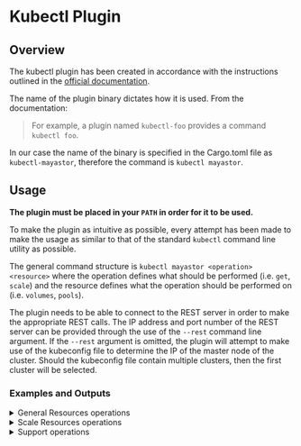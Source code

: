# Kubectl Plugin

## Overview
The kubectl plugin has been created in accordance with the instructions outlined in the [official documentation](https://kubernetes.io/docs/tasks/extend-kubectl/kubectl-plugins/).


The name of the plugin binary dictates how it is used. From the documentation:
> For example, a plugin named `kubectl-foo` provides a command `kubectl foo`.

In our case the name of the binary is specified in the Cargo.toml file as `kubectl-mayastor`, therefore the command is `kubectl mayastor`.

## Usage
**The plugin must be placed in your `PATH` in order for it to be used.**

To make the plugin as intuitive as possible, every attempt has been made to make the usage as similar to that of the standard `kubectl` command line utility as possible.

The general command structure is `kubectl mayastor <operation> <resource>` where the operation defines what should be performed (i.e. `get`, `scale`) and the resource defines what the operation should be performed on (i.e. `volumes`, `pools`).

The plugin needs to be able to connect to the REST server in order to make the appropriate REST calls. The IP address and port number of the REST server can be provided through the use of the `--rest` command line argument. If the `--rest` argument is omitted, the plugin will attempt to make use of the kubeconfig file to determine the IP of the master node of the cluster. Should the kubeconfig file contain multiple clusters, then the first cluster will be selected.


### Examples and Outputs


<details>
<summary> General Resources operations </summary>

1. Get Volumes
```
❯ kubectl mayastor get volumes
 ID                                    REPLICAS TARGET-NODE  ACCESSIBILITY STATUS  SIZE
 18e30e83-b106-4e0d-9fb6-2b04e761e18a  4        mayastor-1   nvmf          Online  10485761
 0c08667c-8b59-4d11-9192-b54e27e0ce0f  4        mayastor-2   <none>        Online  10485761

```
2. Get Volume by ID
```
❯ kubectl mayastor get volume 18e30e83-b106-4e0d-9fb6-2b04e761e18a
 ID                                    REPLICAS TARGET-NODE  ACCESSIBILITY STATUS  SIZE
 18e30e83-b106-4e0d-9fb6-2b04e761e18a  4        mayastor-1   nvmf          Online  10485761

```
3. Get Pools
```
❯ kubectl mayastor get pools
 ID               TOTAL CAPACITY  USED CAPACITY  DISKS                                                     NODE      STATUS  MANAGED
 mayastor-pool-1  5360320512      1111490560     aio:///dev/vdb?uuid=d8a36b4b-0435-4fee-bf76-f2aef980b833  kworker1  Online  true
 mayastor-pool-2  5360320512      2172649472     aio:///dev/vdc?uuid=bb12ec7d-8fc3-4644-82cd-dee5b63fc8c5  kworker1  Online  true
 mayastor-pool-3  5360320512      3258974208     aio:///dev/vdb?uuid=f324edb7-1aca-41ec-954a-9614527f77e1  kworker2  Online  false
```
4. Get Pool by ID
```
❯ kubectl mayastor get pool mayastor-pool-1
 ID               TOTAL CAPACITY  USED CAPACITY  DISKS                                                     NODE      STATUS  MANAGED
 mayastor-pool-1  5360320512      1111490560     aio:///dev/vdb?uuid=d8a36b4b-0435-4fee-bf76-f2aef980b833  kworker1  Online  true
```
5. Get Nodes
```
❯ kubectl mayastor get nodes
 ID          GRPC ENDPOINT   STATUS
 mayastor-2  10.1.0.7:10124  Online
 mayastor-1  10.1.0.6:10124  Online
 mayastor-3  10.1.0.8:10124  Online
```
6. Get Node by ID
```
❯ kubectl mayastor get node mayastor-2
 ID          GRPC ENDPOINT   STATUS
 mayastor-2  10.1.0.7:10124  Online
```

7. Get Volume(s)/Pool(s)/Node(s) to a specific Output Format
```
❯ kubectl mayastor -ojson get volumes
[{"spec":{"num_replicas":2,"size":67108864,"status":"Created","target":{"node":"ksnode-2","protocol":"nvmf"},"uuid":"5703e66a-e5e5-4c84-9dbe-e5a9a5c805db","topology":{"explicit":{"allowed_nodes":["ksnode-1","ksnode-3","ksnode-2"],"preferred_nodes":["ksnode-2","ksnode-3","ksnode-1"]}},"policy":{"self_heal":true}},"state":{"target":{"children":[{"state":"Online","uri":"bdev:///ac02cf9e-8f25-45f0-ab51-d2e80bd462f1?uuid=ac02cf9e-8f25-45f0-ab51-d2e80bd462f1"},{"state":"Online","uri":"nvmf://192.168.122.6:8420/nqn.2019-05.io.openebs:7b0519cb-8864-4017-85b6-edd45f6172d8?uuid=7b0519cb-8864-4017-85b6-edd45f6172d8"}],"deviceUri":"nvmf://192.168.122.234:8420/nqn.2019-05.io.openebs:nexus-140a1eb1-62b5-43c1-acef-9cc9ebb29425","node":"ksnode-2","rebuilds":0,"protocol":"nvmf","size":67108864,"state":"Online","uuid":"140a1eb1-62b5-43c1-acef-9cc9ebb29425"},"size":67108864,"status":"Online","uuid":"5703e66a-e5e5-4c84-9dbe-e5a9a5c805db"}}]

```

```
❯ kubectl mayastor -oyaml get pools
---
- id: mayastor-pool-1
  state:
    capacity: 5360320512
    disks:
      - "aio:///dev/vdb?uuid=d8a36b4b-0435-4fee-bf76-f2aef980b833"
    id: mayastor-pool-1
    node: kworker1
    status: Online
    used: 1111490560
- id: mayastor-pool-2
  state:
    capacity: 5360320512
    disks:
      - "aio:///dev/vdc?uuid=bb12ec7d-8fc3-4644-82cd-dee5b63fc8c5"
    id: mayastor-pool-2
    node: kworker1
    status: Online
    used: 2185232384
- id: mayastor-pool-3
  state:
    capacity: 5360320512
    disks:
      - "aio:///dev/vdb?uuid=f324edb7-1aca-41ec-954a-9614527f77e1"
    id: mayastor-pool-3
    node: kworker2
    status: Online
    used: 3258974208
```
8. Replica topology for a specific volume
```
❯ kubectl mayastor get volume-replica-topology ec4e66fd-3b33-4439-b504-d49aba53da26
 ID                                    NODE      POOL              STATUS
 93b1e1e9-ffcd-4c56-971e-294a530ea5cd  ksnode-2  pool-on-ksnode-2  Online
 88d89a92-40cf-4147-97d4-09e64979f548  ksnode-3  pool-on-ksnode-3  Online
```

9. Get BlockDevices by NodeID
```
❯ kubectl mayastor get block-devices worker-node1 --all
 DEVNAME          DEVTYPE    SIZE       AVAILABLE  MODEL                       DEVPATH                                                         FSTYPE  FSUUID  MOUNTPOINT  PARTTYPE                              MAJOR            MINOR                                     DEVLINKS
 /dev/nvme1n1     disk       4194304    no         Amazon Elastic Block Store  /devices/pci0000:00/0000:00:1f.0/nvme/nvme1/nvme1n1             259     4       ext4        4616cd08-7a7d-49fe-ae6d-908f9e864fc7                                                             "/dev/disk/by-uuid/4616cd08-7a7d-49fe-ae6d-908f9e864fc7", "/dev/disk/by-id/nvme-Amazon_Elastic_Block_Store_vol04bfba0a58c4ffdae", "/dev/disk/by-id/nvme-nvme.1d0f-766f6c303462666261306135386334666664
 /dev/nvme4n1     disk       20971520   yes        Amazon Elastic Block Store  /devices/pci0000:00/0000:00:1d.0/nvme/nvme4/nvme4n1             259     12                                                                                                                   "/dev/disk/by-id/nvme-Amazon_Elastic_Block_Store_vol06eb486c9593587a9", "/dev/disk/by-id/nvme-nvme.1d0f-766f6c3036656234383663393539333538376139-416d617a6f6e20456c617374696320426c6f636b2053746f7265-00000001", "/dev/disk/by-path/pci-0000:00:1d.0-nvme-1"
 /dev/nvme2n1     disk       104857600  no         Amazon Elastic Block Store  /devices/pci0000:00/0000:00:1e.0/nvme/nvme2/nvme2n1             259     5                                                                                                                    "/dev/disk/by-id/nvme-nvme.1d0f-766f6c3033623636623930363535636636656465-416d617a6f6e20456c617374696320426c6f636b2053746f7265-00000001", "/dev/disk/by-path/pci-0000:00:1e.0-nvme-1", "/dev/disk/by-id/nvme-Amazon_Elastic_Block_Store_vol03b66b90655cf6ede"
```
```
❯ kubectl mayastor get block-devices worker-node1
 DEVNAME       DEVTYPE  SIZE      AVAILABLE  MODEL                       DEVPATH                                              MAJOR  MINOR  DEVLINKS
 /dev/nvme4n1  disk     20971520  yes        Amazon Elastic Block Store  /devices/pci0000:00/0000:00:1d.0/nvme/nvme4/nvme4n1  259    12     "/dev/disk/by-id/nvme-Amazon_Elastic_Block_Store_vol06eb486c9593587a9", "/dev/disk/by-id/nvme-nvme.1d0f-766f6c3036656234383663393539333538376139-416d617a6f6e20456c617374696320426c6f636b2053746f7265-00000001", "/dev/disk/by-path/pci-0000:00:1d.0-nvme-1"
```
**NOTE: The above command lists usable blockdevices if `--all` flag is not used, but currently since there isn't a way to identify whether the `disk` has a blobstore pool, `disks` not used by `pools` created by `control-plane` are shown as usable if they lack any filesystem uuid.**

</details>

<details>
<summary> Scale Resources operations </summary>

1. Scale Volume by ID
```
❯ kubectl mayastor scale volume 0c08667c-8b59-4d11-9192-b54e27e0ce0f 5
Volume 0c08667c-8b59-4d11-9192-b54e27e0ce0f Scaled Successfully 🚀

```
</details>

<details>
<summary> Support operations </summary>

```sh
kubectl-mayastor-dump
Supportability tool collects state & log information of services and dumps it to a tar file

USAGE:
    kubectl-mayastor dump [OPTIONS] <SUBCOMMAND>

OPTIONS:
    -d, --output-directory-path <OUTPUT_DIRECTORY_PATH>
            Output directory path to store archive file [default: ./]

    -e, --etcd-endpoint <ETCD_ENDPOINT>
            Endpoint of ETCD service, if left empty then will be parsed from the internal service
            name

    -h, --help
            Print help information

    -j, --jaeger <JAEGER>
            Trace rest requests to the Jaeger endpoint agent

    -k, --kube-config-path <KUBE_CONFIG_PATH>
            Path to kubeconfig file

    -l, --loki-endpoint <LOKI_ENDPOINT>
            Endpoint of LOKI service, if left empty then it will try to parse endpoint from Loki
            service(K8s service resource), if the tool is unable to parse from service then logs
            will be collected using Kube-apiserver

    -n, --namespace <NAMESPACE>
            Kubernetes namespace of mayastor service [default: mayastor]

    -o, --output <OUTPUT>
            The Output, viz yaml, json [default: none]

    -r, --rest <REST>
            The rest endpoint to connect to

    -s, --since <SINCE>
            Period states to collect all logs from last specified duration [default: 24h]

    -t, --timeout <TIMEOUT>
            Specifies the timeout value to interact with other modules of system [default: 10s]

SUBCOMMANDS:
    help       Print this message or the help of the given subcommand(s)
    node       Collects information about particular node matching to given node ID
    nodes      Collects information about all nodes
    pool       Collects information about particular pool and its descendants matching to given
                   pool ID
    pools      Collects information about all pools and its descendants (nodes)
    system     Collects entire system information
    volume     Collects information about particular volume and its descendants matching to
                   given volume ID
    volumes    Collects information about all volumes and its descendants (replicas/pools/nodes)
```

**Note**: Each subcommand supports `--help` option to know various other options.


**Examples**:

1. To collect entire mayastor system information into an archive file
   ```sh
   ## Command
   kubectl mayastor dump system -d <output_directory> -n <mayastor_namespace>
   ```

    - Example command while running inside Kubernetes cluster nodes / system which
      has access to cluster node ports
      ```sh
      kubectl mayastor dump system -d /mayastor-dump -n mayastor
      ```
    - Example command while running outside of Kubernetes cluster nodes where
      nodes exist in private network (or) node ports are not exposed for outside cluster
      ```sh
      kubectl mayastor dump system -d /mayastor-dump -r http://127.0.0.1:30011 -l http://127.0.0.1:3100 -e http://127.0.0.1:2379 -n mayastor
      ```

2. To collect information about all mayastor volumes into an archive file
   ```sh
   ## Command
   kubectl mayastor dump volumes -d <output_directory> -n <mayastor_namespace>
   ```

    - Example command while running inside Kubernetes cluster nodes / system which
      has access to cluster node ports
      ```sh
      kubectl mayastor dump volumes -d /mayastor-dump -n mayastor
      ```
    - Example command while running outside of Kubernetes cluster nodes where
      nodes exist in private network (or) node ports are not exposed for outside cluster
      ```sh
      kubectl mayastor dump volumes -d /mayastor-dump -r http://127.0.0.1:30011 -l http://127.0.0.1:3100 -e http://127.0.0.1:2379 -n mayastor
      ```

   **Note**: similarly to dump pools/nodes information then replace `volumes` with an associated resource type(`pools/nodes`).

3. To collect information about particular volume into an archive file
   ```sh
   ## Command
   kubectl mayastor dump volume <volume_name> -d <output_directory> -n <mayastor_namespace>
   ```

    - Example command while running inside Kubernetes cluster nodes / system which
      has access to cluster node ports
      ```sh
      kubectl mayastor dump volume volume-1 -d /mayastor-dump -n mayastor
      ```
    - Example command while running outside of Kubernetes cluster nodes where
      nodes exist in private network (or) node ports are not exposed for outside cluster
      ```sh
      kubectl mayastor dump volume volume-1 -d /mayastor-dump -r http://127.0.0.1:30011 -l http://127.0.0.1:3100 -e http://127.0.0.1:2379 -n mayastor
      ```

**Note**: As of now endpoint(s) of Rest, Loki & mayastor-etcd services are mandatory
only if tool is running outside of cluster nodes(where nodes are in private
network/node ports are not exposed outside cluster).

### Tip
To run `kubectl mayastor` command line tool outside Kubernetes cluster then it is recommended to
make Rest, Loki and etcd service available outside the cluster. One way to access applications running inside the cluster is by using [kubectl port-forward](https://kubernetes.io/docs/tasks/access-application-cluster/port-forward-access-application-cluster/)
- Command to forward traffic from local system to Rest service inside the
    cluster
  ```sh
  kubectl port-forward service/rest 8081:8081 -n mayastor
  ```
- Command to forward traffic from local system to Loki service inside the cluster
  ```sh
  kubectl port-forward service/mayastor-loki 3100:3100 -n mayastor
  ```

- Command to forward traffic from local system to etcd service inside the cluster
  ```sh
  kubectl port-forward service/mayastor-etcd 2379:2379 -n mayastor
  ```
</details>
